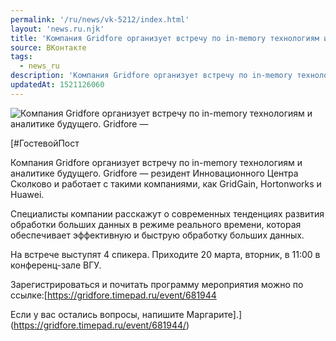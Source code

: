 ```yaml
---
permalink: '/ru/news/vk-5212/index.html'
layout: 'news.ru.njk'
title: 'Компания Gridfore организует встречу по in-memory технологиям и аналитике будущего'
source: ВКонтакте
tags:
  - news_ru
description: 'Компания Gridfore организует встречу по in-memory технологиям и аналитике будущего'
updatedAt: 1521126060
---
```

![Компания Gridfore организует встречу по in-memory технологиям и аналитике будущего. Gridfore —](https://sun9-37.userapi.com/c834403/v834403066/eeebc/aOxnMYudOsc.jpg)

[#ГостевойПост

Компания Gridfore организует встречу по in-memory технологиям и аналитике будущего. Gridfore — резидент Инновационного Центра Сколково и работает с такими компаниями, как GridGain, Hortonworks и Huawei.

Специалисты компании расскажут о современных тенденциях развития обработки больших данных в режиме реального времени, которая обеспечивает эффективную и быструю обработку больших данных.

На встрече выступят 4 спикера. Приходите 20 марта, вторник, в 11:00 в конференц-зале ВГУ.

Зарегистрироваться и почитать программу мероприятия можно по ссылке:[https://gridfore.timepad.ru/event/681944

Если у вас остались вопросы, напишите Маргарите].](https://gridfore.timepad.ru/event/681944/)
